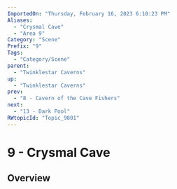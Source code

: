 ```yaml
---
ImportedOn: "Thursday, February 16, 2023 6:10:23 PM"
Aliases:
  - "Crysmal Cave"
  - "Area 9"
Category: "Scene"
Prefix: "9"
Tags:
  - "Category/Scene"
parent:
  - "Twinklestar Caverns"
up:
  - "Twinklestar Caverns"
prev:
  - "8 - Cavern of the Cave Fishers"
next:
  - "13 - Dark Pool"
RWtopicId: "Topic_9801"
---
```

# 9 - Crysmal Cave
## Overview
